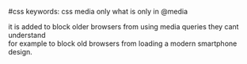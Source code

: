 #css 
keywords:
	css media only
	what is only in @media

it is added to block older browsers from using media queries they cant understand  
for example to block old browsers from loading a modern smartphone design.